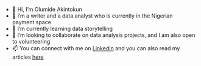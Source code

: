- 👋 Hi, I’m Olumide Akintokun
- 👀 I’m a writer and a data analyst who is currently in the Nigerian payment space
- 🌱 I’m currently learning data storytelling
- 💞️ I’m looking to collaborate on data analysis projects, and I am also open to volunteering
- 📫 You can connect with me on [LinkedIn](https://www.linkedin.com/in/olumide-akintokun-76155025/) and you can also read my articles [here](https://olutokun.substack.com)

<!---
Olutokun/Olutokun is a ✨ special ✨ repository because its `README.md` (this file) appears on your GitHub profile.
You can click the Preview link to take a look at your changes.
--->
